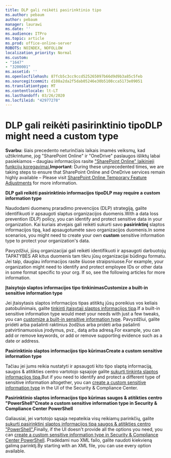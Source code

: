 ```yaml
---
title: DLP gali reikėti pasirinktinio tipo
ms.author: pebaum
author: pebaum
manager: laurawi
ms.date: ''
ms.audience: ITPro
ms.topic: article
ms.prod: office-online-server
ROBOTS: NOINDEX, NOFOLLOW
localization_priority: Normal
ms.custom:
- "1647"
- "3200001"
ms.assetid: ''
ms.openlocfilehash: 87fcb5c3cc9ccd525265097b66d9d9b3a85c5feb
ms.sourcegitcommit: d108a2da2f5dab05246e30b5108cca5173e09051
ms.translationtype: MT
ms.contentlocale: lt-LT
ms.lasthandoff: 03/26/2020
ms.locfileid: "42977278"
---
```

# <a name="dlp-might-need-a-custom-type"></a><span data-ttu-id="46144-102">DLP gali reikėti pasirinktinio tipo</span><span class="sxs-lookup"><span data-stu-id="46144-102">DLP might need a custom type</span></span>

<span data-ttu-id="46144-103">**Svarbu:** šiais precedento neturinčiais laikais imamės veiksmų, kad užtikrintume, jog "SharePoint Online" ir "OneDrive" paslaugos išliktų labai pasiekiamos – daugiau informacijos rasite ["SharePoint Online" laikinieji funkcijų koregavimai.](https://aka.ms/ODSPAdjustments)</span><span class="sxs-lookup"><span data-stu-id="46144-103">**Important**: During these unprecedented times, we are taking steps to ensure that SharePoint Online and OneDrive services remain highly available – Please visit [SharePoint Online Temporary Feature Adjustments](https://aka.ms/ODSPAdjustments) for more information.</span></span>

<span data-ttu-id="46144-104">**DLP gali reikėti pasirinktinio informacijos tipo**</span><span class="sxs-lookup"><span data-stu-id="46144-104">**DLP may require a custom information type**</span></span>

<span data-ttu-id="46144-105">Naudodami duomenų praradimo prevencijos (DLP) strategiją, galite identifikuoti ir apsaugoti slaptus organizacijos duomenis.</span><span class="sxs-lookup"><span data-stu-id="46144-105">With a data loss prevention (DLP) policy, you can identify and protect sensitive data in your organization.</span></span> <span data-ttu-id="46144-106">Kai kuriais atvejais gali reikėti sukurti savo **pasirinktinį** slaptos informacijos tipą, kad apsaugotumėte savo organizacijos duomenis.</span><span class="sxs-lookup"><span data-stu-id="46144-106">In some scenarios, you might need to create your own **custom** sensitive information type to protect your organization's data.</span></span>

<span data-ttu-id="46144-107">Pavyzdžiui, jūsų organizacijai gali reikėti identifikuoti ir apsaugoti darbuotojų TAPATYBĖS AR kitus duomenis tam tikru jūsų organizacijai būdingu formatu. Jei taip, daugiau informacijos rasite šiuose straipsniuose.</span><span class="sxs-lookup"><span data-stu-id="46144-107">For example, your organization might need to identify and protect employee IDs or other data in some format specific to your org. If so, see the following articles for more information.</span></span>
  
 <span data-ttu-id="46144-108">**Įtaisytojo slaptos informacijos tipo tinkinimas**</span><span class="sxs-lookup"><span data-stu-id="46144-108">**Customize a built-in sensitive information type**</span></span>
  
<span data-ttu-id="46144-109">Jei įtaisytasis slaptos informacijos tipas atitiktų jūsų poreikius vos keliais patobulinimais, galite [tinkinti įtaisytąjį slaptos informacijos tipą](https://docs.microsoft.com/office365/securitycompliance/customize-a-built-in-sensitive-information-type).</span><span class="sxs-lookup"><span data-stu-id="46144-109">If a built-in sensitive information type would meet your needs with just a few tweaks, you can [customize a built-in sensitive information type](https://docs.microsoft.com/office365/securitycompliance/customize-a-built-in-sensitive-information-type).</span></span> <span data-ttu-id="46144-110">Pavyzdžiui, galite pridėti arba pašalinti raktinius žodžius arba pridėti arba pašalinti patvirtinamuosius įrodymus, pvz., datą arba adresą.</span><span class="sxs-lookup"><span data-stu-id="46144-110">For example, you can add or remove keywords, or add or remove supporting evidence such as a date or address.</span></span>
  
 <span data-ttu-id="46144-111">**Pasirinktinio slaptos informacijos tipo kūrimas**</span><span class="sxs-lookup"><span data-stu-id="46144-111">**Create a custom sensitive information type**</span></span>
  
<span data-ttu-id="46144-112">Tačiau jei jums reikia nustatyti ir apsaugoti kito tipo slaptą informaciją, saugos & atitikties centro vartotojo sąsajoje galite [sukurti tinkintą slaptos informacijos tipą.](https://docs.microsoft.com/office365/securitycompliance/create-a-custom-sensitive-information-type)</span><span class="sxs-lookup"><span data-stu-id="46144-112">But if you need to identify and protect a different type of sensitive information altogether, you can [create a custom sensitive information type](https://docs.microsoft.com/office365/securitycompliance/create-a-custom-sensitive-information-type) in the UI of the Security & Compliance Center.</span></span>
  
<span data-ttu-id="46144-113">**Pasirinktinio slaptos informacijos tipo kūrimas saugos & atitikties centro "PowerShell"**</span><span class="sxs-lookup"><span data-stu-id="46144-113">**Create a custom sensitive information type in Security & Compliance Center PowerShell**</span></span>

<span data-ttu-id="46144-114">Galiausiai, jei vartotojo sąsaja nepateikia visų reikiamų parinkčių, galite [sukurti pasirinktinį slaptos informacijos tipą saugos & atitikties centro "PowerShell".](https://docs.microsoft.com/office365/securitycompliance/create-a-custom-sensitive-information-type-in-scc-powershell)</span><span class="sxs-lookup"><span data-stu-id="46144-114">Finally, if the UI doesn't provide all the options you need, you can [create a custom sensitive information type in Security & Compliance Center PowerShell](https://docs.microsoft.com/office365/securitycompliance/create-a-custom-sensitive-information-type-in-scc-powershell).</span></span> <span data-ttu-id="46144-115">Pradėdami nuo XML failo, galite naudoti kiekvieną galimą parinktį.</span><span class="sxs-lookup"><span data-stu-id="46144-115">By starting with an XML file, you can use every option available.</span></span>
